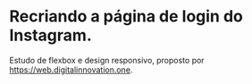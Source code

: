 # Recriando a página de login do Instagram.

Estudo de flexbox e design responsivo, proposto por https://web.digitalinnovation.one.
